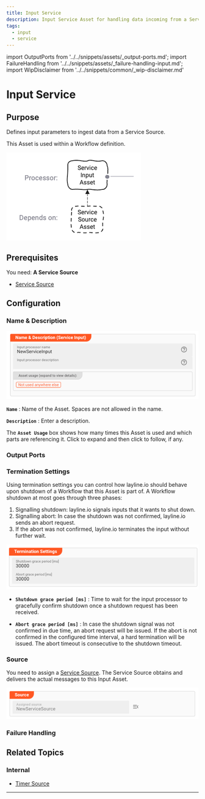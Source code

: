 ```yaml
---
title: Input Service
description: Input Service Asset for handling data incoming from a Service Source.
tags:
  - input
  - service
---
```


import OutputPorts from '../../snippets/assets/_output-ports.md';
import FailureHandling from '../../snippets/assets/_failure-handling-input.md';
import WipDisclaimer from '../../snippets/common/_wip-disclaimer.md'

# Input Service

## Purpose

Defines input parameters to ingest data from a Service Source.

This Asset is used within a Workflow definition.

![](.asset-input-service_images/0d5d8cdc.png "Asset Dependency Graph (Input Service)")

## Prerequisites

You need:
**A Service Source**

* [Service Source](../sources/asset-source-service)

## Configuration

### Name & Description

![](.asset-input-service_images/f4f98c4c.png "Name & Description (Input Service)")

**`Name`** : Name of the Asset. Spaces are not allowed in the name.

**`Description`** : Enter a description.

The **`Asset Usage`** box shows how many times this Asset is used and which parts are referencing it. Click to expand and then click to follow, if any.

### Output Ports

<OutputPorts></OutputPorts>

### Termination Settings

Using termination settings you can control how layline.io should behave upon shutdown of a Workflow that this Asset is part of.
A Workflow shutdown at most goes through three phases:

1. Signalling shutdown: layline.io signals inputs that it wants to shut down.
2. Signalling abort: In case the shutdown was not confirmed, layline.io sends an abort request.
3. If the abort was not confirmed, layline.io terminates the input without further wait.

![](.asset-input-service_images/cb8829f4.png "Termination Settings (Input Service)")

* **`Shutdown grace period [ms]`** : Time to wait for the input processor to gracefully confirm shutdown once a shutdown request has been received.

* **`Abort grace period [ms]`** : In case the shutdown signal was not confirmed in due time, an abort request will be issued.
  If the abort is not confirmed in the configured time interval, a hard termination will be issued. The abort timeout is consecutive to the shutdown timeout.

### Source

You need to assign a [Service Source](../sources/asset-source-service).
The Service Source obtains and delivers the actual messages to this Input Asset.

![](.asset-input-service_images/22765d2c.png "Timer Source (Input Message)")

### Failure Handling

<FailureHandling></FailureHandling>

## Related Topics

### Internal

* [Timer Source](../sources/asset-source-timer)

---

<WipDisclaimer></WipDisclaimer>
